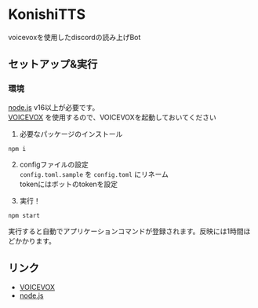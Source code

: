 # KonishiTTS
voicevoxを使用したdiscordの読み上げBot

## セットアップ&実行

### 環境  
[node.js](https://nodejs.org/ja/) v16以上が必要です。  
[VOICEVOX](https://voicevox.hiroshiba.jp) を使用するので、VOICEVOXを起動しておいてください  


1. 必要なパッケージのインストール  
```
npm i
```

2. configファイルの設定  
`config.toml.sample` を `config.toml` にリネーム  
tokenにはボットのtokenを設定  

3. 実行！  
```
npm start
```
実行すると自動でアプリケーションコマンドが登録されます。反映には1時間ほどかかります。

## リンク
- [VOICEVOX](https://voicevox.hiroshiba.jp)
- [node.js](https://nodejs.org/ja/)
